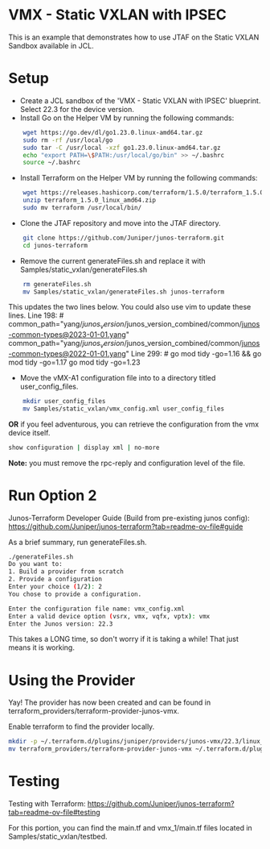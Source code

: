 # VMX - Static VXLAN with IPSEC

This is an example that demonstrates how to use JTAF on the Static VXLAN Sandbox available in JCL. 

# Setup
* Create a JCL sandbox of the 'VMX - Static VXLAN with IPSEC' blueprint. Select 22.3 for the device version. 
* Install Go on the Helper VM by running the following commands:
```bash
    wget https://go.dev/dl/go1.23.0.linux-amd64.tar.gz
    sudo rm -rf /usr/local/go
    sudo tar -C /usr/local -xzf go1.23.0.linux-amd64.tar.gz
    echo "export PATH=\$PATH:/usr/local/go/bin" >> ~/.bashrc
    source ~/.bashrc
```
* Install Terraform on the Helper VM by running the following commands:  
```bash
    wget https://releases.hashicorp.com/terraform/1.5.0/terraform_1.5.0_linux_amd64.zip
    unzip terraform_1.5.0_linux_amd64.zip
    sudo mv terraform /usr/local/bin/
```
* Clone the JTAF repository and move into the JTAF directory. 
```bash
    git clone https://github.com/Juniper/junos-terraform.git
    cd junos-terraform
```
* Remove the current generateFiles.sh and replace it with Samples/static_vxlan/generateFiles.sh
```bash
    rm generateFiles.sh
    mv Samples/static_vxlan/generateFiles.sh junos-terraform
```
This updates the two lines below. You could also use vim to update these lines. 
    Line 198: # common_path="yang/$junos_version/$junos_version_combined/common/junos-common-types@2023-01-01.yang"
                common_path="yang/$junos_version/$junos_version_combined/common/junos-common-types@2022-01-01.yang"
    Line 299: # go mod tidy -go=1.16 && go mod tidy -go=1.17
                go mod tidy -go=1.23
* Move the vMX-A1 configuration file into to a directory titled user_config_files.
```bash
    mkdir user_config_files
    mv Samples/static_vxlan/vmx_config.xml user_config_files
```
**OR** if you feel adventurous, you can retrieve the configuration from the vmx device itself.
```bash
show configuration | display xml | no-more
```
**Note:** you must remove the rpc-reply and configuration level of the file. 

# Run Option 2
Junos-Terraform Developer Guide (Build from pre-existing junos config): https://github.com/Juniper/junos-terraform?tab=readme-ov-file#guide

As a brief summary, run generateFiles.sh.
```bash
./generateFiles.sh
Do you want to:
1. Build a provider from scratch
2. Provide a configuration
Enter your choice (1/2): 2
You chose to provide a configuration.

Enter the configuration file name: vmx_config.xml
Enter a valid device option (vsrx, vmx, vqfx, vptx): vmx
Enter the Junos version: 22.3
```
This takes a LONG time, so don't worry if it is taking a while! That just means it is working.

# Using the Provider 
Yay! The provider has now been created and can be found in terraform_providers/terraform-provider-junos-vmx. 

Enable terraform to find the provider locally.
```bash
mkdir -p ~/.terraform.d/plugins/juniper/providers/junos-vmx/22.3/linux_amd64
mv terraform_providers/terraform-provider-junos-vmx ~/.terraform.d/plugins/juniper/providers/junos-vmx/22.3/linux_amd64
```
# Testing 
Testing with Terraform: https://github.com/Juniper/junos-terraform?tab=readme-ov-file#testing

For this portion, you can find the main.tf and vmx_1/main.tf files located in Samples/static_vxlan/testbed.
